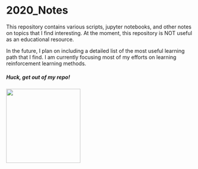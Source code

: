# 2020_Notes

This repository contains various scripts, jupyter notebooks, and other notes on topics that I find interesting. At the moment, this repository is NOT useful as an educational resource.

In the future, I plan on including a detailed list of the most useful learning path that I find. I am currently focusing most of my efforts on learning reinforcement learning methods.

 
  
   
    
     
      
       
        
         
          
           
            
             
              
##### Huck, get out of my repo!
<img src='https://harrisonjansma.com/img/huck/huck5.jpg' width=200>
